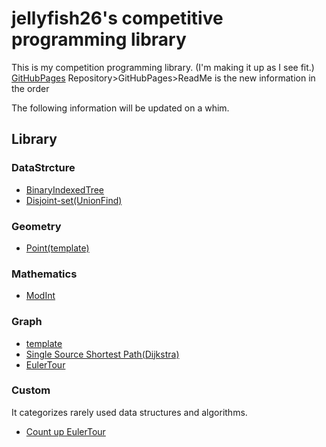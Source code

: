 # jellyfish26's competitive programming library
This is my competition programming library. (I'm making it up as I see fit.)  
[GitHubPages](https://jellyfish26.github.io/competitive-library/ja)
Repository>GitHubPages>ReadMe is the new information in the order

The following information will be updated on a whim.

## Library

### DataStrcture
- [BinaryIndexedTree](https://github.com/jellyfish26/competitive-library/blob/master/datastructure/BinaryIndexedTree.cpp)
- [Disjoint-set(UnionFind)](https://github.com/jellyfish26/competitive-library/blob/master/datastructure/UnionFind.cpp)

### Geometry
- [Point(template)](https://github.com/jellyfish26/competitive-library/blob/master/geometry/Point.cpp)

### Mathematics
- [ModInt](https://github.com/jellyfish26/competitive-library/blob/master/math/ModInt.cpp)

### Graph
- [template](https://github.com/jellyfish26/competitive-library/blob/master/graph/template.cpp)
- [Single Source Shortest Path(Dijkstra)](https://github.com/jellyfish26/competitive-library/blob/master/graph/Dijkstra.cpp)
- [EulerTour](https://github.com/jellyfish26/competitive-library/blob/master/graph/EulerTour.cpp)

### Custom
It categorizes rarely used data structures and algorithms.
- [Count up EulerTour](https://github.com/jellyfish26/competitive-library/blob/master/custom/CountUpEulerTour.cpp)